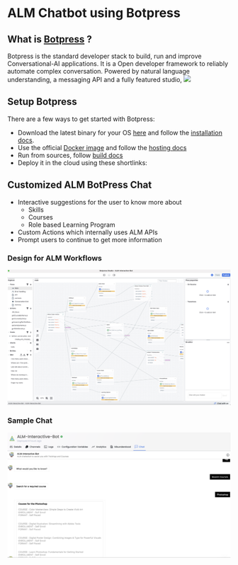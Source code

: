 # ALM Chatbot using Botpress
## What is [Botpress](https://botpress.com/?utm_source=github&utm_medium=organic&utm_campaign=botpress_repo&utm_term=readme) ?
Botpress is the standard developer stack to build, run and improve Conversational-AI applications. It is a Open developer framework to reliably automate complex conversation. Powered by natural language understanding, a messaging API and a fully featured studio, 
<a href='https://botpress.com/?utm_source=github&utm_medium=organic&utm_campaign=botpress_repo&utm_term=readme'><img src='.github/assets/studio.png'></a>
## Setup Botpress
There are a few ways to get started with Botpress:
- Download the latest binary for your OS [here](https://botpress.com/download?utm_source=github&utm_medium=organic&utm_campaign=botpress_repo&utm_term=readme) and follow the [installation docs](https://botpress.com/docs/installation).
- Use the official [Docker image](https://hub.docker.com/r/botpress/server) and follow the [hosting docs](https://botpress.com/docs/infrastructure/Docker)
- Run from sources, follow [build docs](https://botpress.com/docs/infrastructure/deploying)
- Deploy it in the cloud using these shortlinks:

## Customized ALM BotPress Chat
- Interactive suggestions for the user to know more about
    - Skills
    - Courses
    - Role based Learning Program
- Custom Actions which internally uses ALM APIs
- Prompt users to continue to get more information
### Design for ALM Workflows
![alt text](https://github.com/yavanap/alm-hackathon/blob/main/alm-interactive-bot-botpress/ALM_BotPress_Design.png?raw=true)
### Sample Chat
![alt text](https://github.com/yavanap/alm-hackathon/blob/main/alm-interactive-bot-botpress/ALM_BotPress_ChatDemo.png?raw=true)
